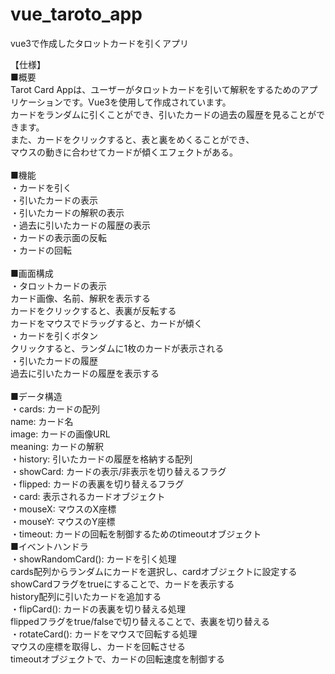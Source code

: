 # vue_taroto_app
vue3で作成したタロットカードを引くアプリ

【仕様】</br>
■概要</br>
Tarot Card Appは、ユーザーがタロットカードを引いて解釈をするためのアプリケーションです。Vue3を使用して作成されています。</br>
カードをランダムに引くことができ、引いたカードの過去の履歴を見ることができます。</br>
また、カードをクリックすると、表と裏をめくることができ、</br>
マウスの動きに合わせてカードが傾くエフェクトがある。</br>
</br>
■機能</br>
・カードを引く</br>
・引いたカードの表示</br>
・引いたカードの解釈の表示</br>
・過去に引いたカードの履歴の表示</br>
・カードの表示面の反転</br>
・カードの回転</br>
</br>
■画面構成</br>
・タロットカードの表示</br>
	カード画像、名前、解釈を表示する</br>
	カードをクリックすると、表裏が反転する</br>
	カードをマウスでドラッグすると、カードが傾く</br>
・カードを引くボタン</br>
	クリックすると、ランダムに1枚のカードが表示される</br>
・引いたカードの履歴</br>
	過去に引いたカードの履歴を表示する</br>
</br>
■データ構造</br>
・cards: カードの配列</br>
	name: カード名</br>
	image: カードの画像URL</br>
	meaning: カードの解釈</br>
・history: 引いたカードの履歴を格納する配列</br>
・showCard: カードの表示/非表示を切り替えるフラグ</br>
・flipped: カードの表裏を切り替えるフラグ</br>
・card: 表示されるカードオブジェクト</br>
・mouseX: マウスのX座標</br>
・mouseY: マウスのY座標</br>
・timeout: カードの回転を制御するためのtimeoutオブジェクト</br>
■イベントハンドラ</br>
・showRandomCard(): カードを引く処理</br>
	cards配列からランダムにカードを選択し、cardオブジェクトに設定する</br>
	showCardフラグをtrueにすることで、カードを表示する</br>
	history配列に引いたカードを追加する</br>
・flipCard(): カードの表裏を切り替える処理</br>
	flippedフラグをtrue/falseで切り替えることで、表裏を切り替える</br>
・rotateCard(): カードをマウスで回転する処理</br>
	マウスの座標を取得し、カードを回転させる</br>
	timeoutオブジェクトで、カードの回転速度を制御する
